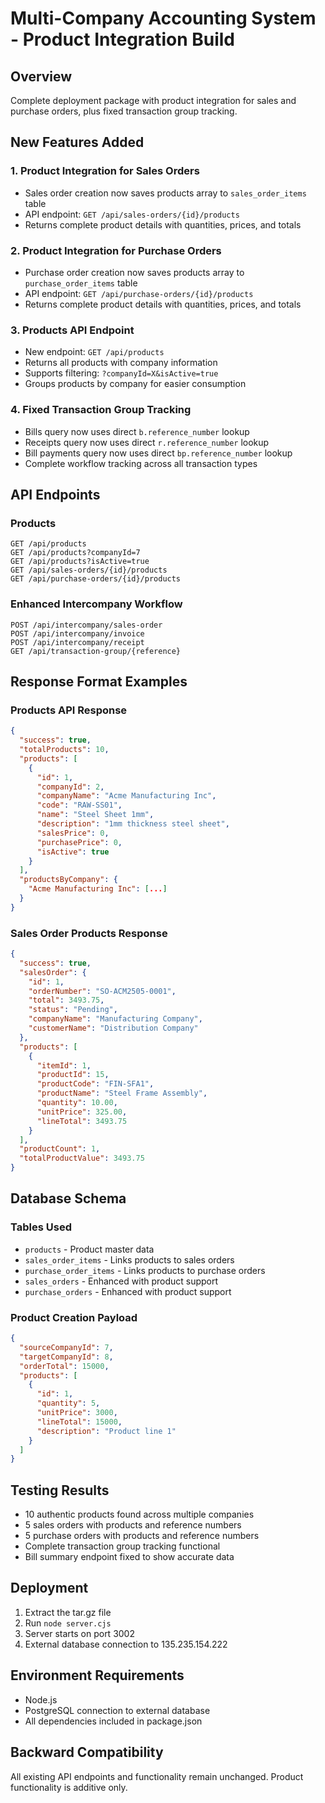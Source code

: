 # Multi-Company Accounting System - Product Integration Build

## Overview
Complete deployment package with product integration for sales and purchase orders, plus fixed transaction group tracking.

## New Features Added

### 1. Product Integration for Sales Orders
- Sales order creation now saves products array to `sales_order_items` table
- API endpoint: `GET /api/sales-orders/{id}/products`
- Returns complete product details with quantities, prices, and totals

### 2. Product Integration for Purchase Orders  
- Purchase order creation now saves products array to `purchase_order_items` table
- API endpoint: `GET /api/purchase-orders/{id}/products`
- Returns complete product details with quantities, prices, and totals

### 3. Products API Endpoint
- New endpoint: `GET /api/products`
- Returns all products with company information
- Supports filtering: `?companyId=X&isActive=true`
- Groups products by company for easier consumption

### 4. Fixed Transaction Group Tracking
- Bills query now uses direct `b.reference_number` lookup
- Receipts query now uses direct `r.reference_number` lookup  
- Bill payments query now uses direct `bp.reference_number` lookup
- Complete workflow tracking across all transaction types

## API Endpoints

### Products
```
GET /api/products
GET /api/products?companyId=7
GET /api/products?isActive=true
GET /api/sales-orders/{id}/products
GET /api/purchase-orders/{id}/products
```

### Enhanced Intercompany Workflow
```
POST /api/intercompany/sales-order
POST /api/intercompany/invoice  
POST /api/intercompany/receipt
GET /api/transaction-group/{reference}
```

## Response Format Examples

### Products API Response
```json
{
  "success": true,
  "totalProducts": 10,
  "products": [
    {
      "id": 1,
      "companyId": 2,
      "companyName": "Acme Manufacturing Inc",
      "code": "RAW-SS01",
      "name": "Steel Sheet 1mm",
      "description": "1mm thickness steel sheet",
      "salesPrice": 0,
      "purchasePrice": 0,
      "isActive": true
    }
  ],
  "productsByCompany": {
    "Acme Manufacturing Inc": [...]
  }
}
```

### Sales Order Products Response
```json
{
  "success": true,
  "salesOrder": {
    "id": 1,
    "orderNumber": "SO-ACM2505-0001",
    "total": 3493.75,
    "status": "Pending",
    "companyName": "Manufacturing Company",
    "customerName": "Distribution Company"
  },
  "products": [
    {
      "itemId": 1,
      "productId": 15,
      "productCode": "FIN-SFA1",
      "productName": "Steel Frame Assembly",
      "quantity": 10.00,
      "unitPrice": 325.00,
      "lineTotal": 3493.75
    }
  ],
  "productCount": 1,
  "totalProductValue": 3493.75
}
```

## Database Schema

### Tables Used
- `products` - Product master data
- `sales_order_items` - Links products to sales orders
- `purchase_order_items` - Links products to purchase orders
- `sales_orders` - Enhanced with product support
- `purchase_orders` - Enhanced with product support

### Product Creation Payload
```json
{
  "sourceCompanyId": 7,
  "targetCompanyId": 8,
  "orderTotal": 15000,
  "products": [
    {
      "id": 1,
      "quantity": 5,
      "unitPrice": 3000,
      "lineTotal": 15000,
      "description": "Product line 1"
    }
  ]
}
```

## Testing Results
- 10 authentic products found across multiple companies
- 5 sales orders with products and reference numbers
- 5 purchase orders with products and reference numbers
- Complete transaction group tracking functional
- Bill summary endpoint fixed to show accurate data

## Deployment
1. Extract the tar.gz file
2. Run `node server.cjs` 
3. Server starts on port 3002
4. External database connection to 135.235.154.222

## Environment Requirements
- Node.js
- PostgreSQL connection to external database
- All dependencies included in package.json

## Backward Compatibility
All existing API endpoints and functionality remain unchanged. Product functionality is additive only.